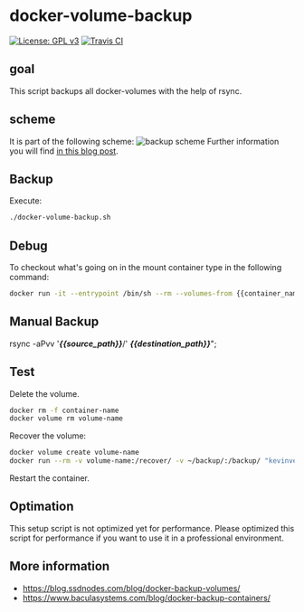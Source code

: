 # docker-volume-backup
[![License: GPL v3](https://img.shields.io/badge/License-GPL%20v3-blue.svg)](./LICENSE.txt) [![Travis CI](https://api.travis-ci.org/kevinveenbirkenbach/docker-volume-backup.svg?branch=main)](https://travis-ci.org/kevinveenbirkenbach/docker-volume-backup)

## goal
This script backups all docker-volumes with the help of rsync.

## scheme
It is part of the following scheme:
![backup scheme](https://www.veen.world/wp-content/uploads/2020/12/server-backup-768x567.jpg)
Further information you will find [in this blog post](https://www.veen.world/2020/12/26/how-i-backup-dedicated-root-servers/).

## Backup
Execute:

```bash
./docker-volume-backup.sh
```

## Debug
To checkout what's going on in the mount container type in the following command:

```bash
docker run -it --entrypoint /bin/sh --rm --volumes-from {{container_name}} -v /Backups/:/Backups/ kevinveenbirkenbach/alpine-rsync
```
## Manual Backup
rsync -aPvv  '***{{source_path}}***/' ***{{destination_path}}***";

## Test
Delete the volume.

```bash
docker rm -f container-name
docker volume rm volume-name
```

Recover the volume:

```bash
docker volume create volume-name
docker run --rm -v volume-name:/recover/ -v ~/backup/:/backup/ "kevinveenbirkenbach/alpine-rsync" sh -c "rsync -avv /backup/ /recover/"
```

Restart the container.

## Optimation
This setup script is not optimized yet for performance. Please optimized this script for performance if you want to use it in a professional environment.

## More information
- https://blog.ssdnodes.com/blog/docker-backup-volumes/
- https://www.baculasystems.com/blog/docker-backup-containers/

